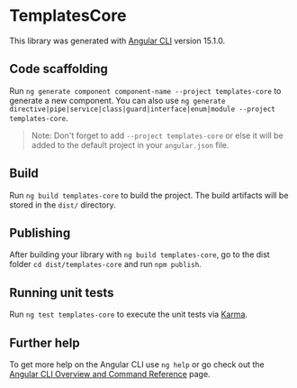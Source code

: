 # TemplatesCore

This library was generated with [Angular CLI](https://github.com/angular/angular-cli) version 15.1.0.

## Code scaffolding

Run `ng generate component component-name --project templates-core` to generate a new component. You can also use `ng generate directive|pipe|service|class|guard|interface|enum|module --project templates-core`.
> Note: Don't forget to add `--project templates-core` or else it will be added to the default project in your `angular.json` file. 

## Build

Run `ng build templates-core` to build the project. The build artifacts will be stored in the `dist/` directory.

## Publishing

After building your library with `ng build templates-core`, go to the dist folder `cd dist/templates-core` and run `npm publish`.

## Running unit tests

Run `ng test templates-core` to execute the unit tests via [Karma](https://karma-runner.github.io).

## Further help

To get more help on the Angular CLI use `ng help` or go check out the [Angular CLI Overview and Command Reference](https://angular.io/cli) page.
